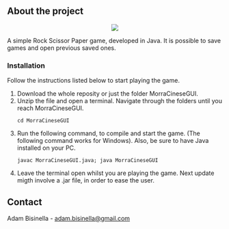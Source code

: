 ## About the project
<p align="center">
  <img src="https://github.com/andeteika/MorraCinese/blob/main/screenshot.png">
</p>
A simple Rock Scissor Paper game, developed in Java. It is possible to save games and open previous saved ones.

### Installation
Follow the instructions listed below to start playing the game.
1. Download the whole reposity or just the folder MorraCineseGUI.
2. Unzip the file and open a terminal. Navigate through the folders until you reach MorraCineseGUI.
   ```
   cd MorraCineseGUI
   ```
3. Run the following command, to compile and start the game. (The following command works for Windows). Also, be sure to have Java installed on your PC.
   ```
   javac MorraCineseGUI.java; java MorraCineseGUI
   ```
4. Leave the terminal open whilst you are playing the game. Next update migth involve a .jar file, in order to ease the user.

## Contact
Adam Bisinella - adam.bisinella@gmail.com
